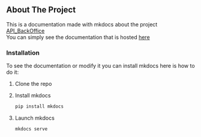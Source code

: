 ## About The Project


This is a documentation made with mkdocs about the project [API_BackOffice](https://github.com/KylianGERMAIN/API_BackOffice) <br/>
You can simply see the documentation that is hosted [here](https://kyliangermain.github.io/Doc_API_BackOffice/)

### Installation

To see the documentation or modify it you can install mkdocs here is how to do it:

1. Clone the repo

1. Install mkdocs
   ```sh
   pip install mkdocs
   ```
2. Launch mkdocs
   ```sh
   mkdocs serve
   ```
